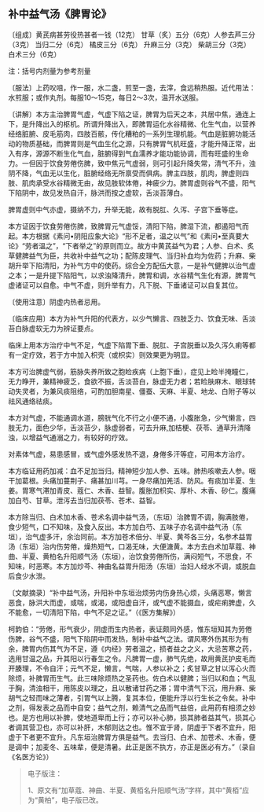 ## 补中益气汤《脾胃论》

〔组成〕黄芪病甚劳役热甚者一钱（12克） 甘草（炙）五分（6克）人参去芦三分（3克） 当归二分（6克） 橘皮三分（6克） 升麻三分（3克） 柴胡三分（3克） 白术三分（6克）

注：括号内剂量为参考剂量

〔服法〕上药㕮咀，作一服，水二盏，煎至一盏，去滓，食远稍热服。近代用法：水煎服；或作丸剂。每服10～15克，每日2～3次，温开水送服。

〔讲解〕本方主治脾胃气虚，气虚下陷之证，脾胃为后天之本，共居中焦，通连上下，是升降出入的枢机。所谓升降出入，即脾胃运化水谷精微、化生气血，以营养经络脏腑、皮毛筋肉，四肢百骸，传化糟粕的一系列生理机能。气血是脏腑功能活动的物质基础，而脾胃则是气血生化之源，只有脾胃气机旺盛，才能升降正常，出入有序，源源不断生化气血，脏腑得到气血濡养才能功能协调，而有旺盛的生命力。一但因于饮食劳倦伤脾，致中焦元气虚弱，则可引起升降失常，清气不升，浊阴不降，气血无以生化，脏腑经络无所禀受而俱病。脾主四肢，肌肉，脾虚则四肢、肌肉承受水谷精微无由，故见肢软体倦，神疲少力。脾胃虚则谷气不盛，阳气下陷阴中，故见发热自汗，脉洪而按之虚软，舌淡苔薄白。

脾胃虚则中气亦虚，摄纳不力，升举无能，故有脱肛、久泻、子宫下垂等症。

本方证因于饮食劳倦伤脾，致脾胃元气虚馁，清阳下陷，脾湿下流，都遏阳气而起。本方根据《素问•阴阳应象大论》“形不足者，温之以气”和《素问•至真要大论》“劳者温之”，“下者举之”的原则而立。故方中黄芪益气为君；人参、白术、炙草健脾益气为臣，共收补中益气之功；配陈皮理气、当归补血均为佐药；升麻、柴胡升举下陷清阳，为补气方中的使药。综合全方配伍大意，一是补气健脾以治气虚之本；一是升提下陷阳气，以求浊降清升，脾胃和调，水谷精气生化有源，脾胃气虚诸证可以自愈。中气不虚，则升举有力，凡下脱、下垂诸证可以自复其位。

〔使用注意〕阴虚内热者忌用。

〔临床应用〕本方为补气升阳的代表方，以少气懒言、四肢乏力、饮食无味、舌淡苔白脉虚软无力为辨证要点。

临床上用本方治疗中气不足，气虚下陷胃下垂、脱肛、子宫脱垂以及久泻久痢等都有一定疗效，若于方中加入枳壳（或枳实）则效果更为明显。

本方可治脾虚气弱，筋脉失养所致之胞睑疾病（上胞下垂），症见上睑半掩瞳仁，无力睁开，兼精神疲乏，食欲不振，舌淡苔白，脉虚无力者；若睑肤麻木、眼球转动失灵者，为兼风痰阻络，可酌加胆南星、僵蚕、天麻、半夏、地龙、白附子等以祛风通络祛痰。

本方对气虚，不能通调水道，膀胱气化不行之小便不通，小腹胀急，少气懒言，四肢无力，面色少华，舌淡苔少，脉虚弱者，可去升麻,加桔梗、茯苓、通草升清降浊，以增益气通溺之力，有较好的疗效。

对素体气虚，易患感冒，或气虚外感发热不退，身倦多汗等症，可用本方治疗。

本方临证用药加减：血不足加当归。精神短少加人参、五味。肺热咳嗽去人参。咽干加葛根。头痛加蔓荆子、痛甚加川芎。一身尽痛加羌活、防风。有痰加半夏、生姜。胃寒气滞加青皮、蔻仁、木香、益智。腹胀加枳实、厚朴、木香、砂仁。腹痛加白芍、甘草。泄泻去当归加茯苓、苍术、益智。

本方除当归、白术加木香、苍术名调中益气汤，（东垣）治脾胃不调，胸满肢倦，食少短气，口不知味，及食入反出。本方加白芍、五味子亦名调中益气汤（东垣），治气虚多汗，余治同前。本方加苍术倍分、半夏、黄芩各三分，名参术益胃汤（东垣）治内伤劳倦，燥热短气，口渴无味，大便溏黄。本方去白术加草蔻、神曲、半夏、黄柏名升阳顺气汤（东垣），治饮食劳倦所伤，满闷短气，不思食，不知味，时恶寒。本方加炒芩、神曲名益胃升阳汤（东垣）治妇人经水不调，或脱血后食少水泄。

〔文献摘录〕“补中益气汤，升阳补中东垣治烦劳内伤身热心烦，头痛恶寒，懒言恶食，脉洪大而虚，或喘，或渴，或阳虚自汗，或气虚不能摄血，或疟痢脾虚，久不能愈，一切清阳下陷，中气不足之证。”（《医方集解》）

柯韵伯：“劳倦，形气衰少，阴虚而生内热者，表证颇同外感，惟东垣知其为劳倦伤脾，谷气不盛，阳气下陷阴中而发热，制补中益气之法。谓风寒外伤其形为有余，脾胃内伤其气为不足，遵《内经》劳者温之，损者益之之义，大忌苦寒之药，选用甘温之品，升其阳以行春生之令。凡脾胃一虚，肺气先绝，故用黄芪护皮毛而开腠理，不令自汗；元气不足，懒言，气喘，人参以补之；炙甘草之甘以泻心火而除烦，补脾胃而生气。此三味除烦热之圣药也。佐白术以健脾；当归以和血；气乱于胸，清浊相干，用陈皮以理之，且以散诸甘药之滞；胃中清气下沉，用升麻、柴胡气之轻而味之薄者，引胃气以上腾，复其本位，便能升浮以行生长之令矣。补中之剂，得发表之品而中自安；益气之剂，赖清气之品而气益倍，此用药有相须之妙也。是方也用以补脾，使地道卑而上行；亦可以补心肺，损其肺者益其气，损其心者调其营卫也，亦可以补肝，木郁则达之也。惟不宜于肾，阴虚于下者不宜升，阳虚于下者更不宜升。凡东垣治脾胃方俱是益气。去当归、白术、加苍术、木香，便是调中；加麦冬、五味辈，便是清暑。此正是医不执方，亦正是医必有方。”（录自《名医方论》）

> 电子版注：
>
> 1、原文有“加草蔻、神曲、半夏、黄栢名升阳顺气汤”字样，其中“黄栢”应为“黄柏”，电子版已改。